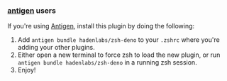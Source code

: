 <!-- Space: Projects -->
<!-- Parent: ZshDeno -->
<!-- Title: Installation Antigen ZshDeno -->
<!-- Label: ZshDeno -->
<!-- Label: Project -->
<!-- Label: Installation -->
<!-- Label: Antigen -->
<!-- Include: docs/disclaimer.md -->
<!-- Include: ac:toc -->

### [antigen](https://github.com/zsh-users/antigen) users

If you're using [Antigen](https://github.com/zsh-users/antigen), install this plugin by doing the following:

1.  Add `antigen bundle hadenlabs/zsh-deno` to your `.zshrc` where you're adding your other plugins.
2.  Either open a new terminal to force zsh to load the new plugin, or run `antigen bundle hadenlabs/zsh-deno` in a running zsh session.
3.  Enjoy!
